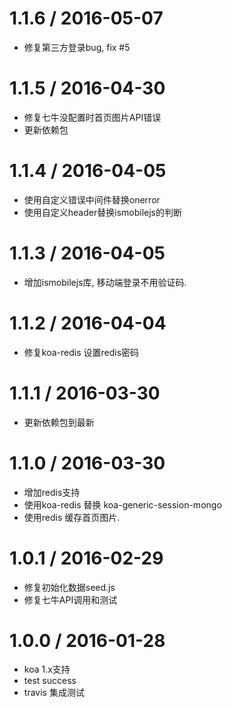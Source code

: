 1.1.6 / 2016-05-07
==================

* 修复第三方登录bug, fix #5

1.1.5 / 2016-04-30
==================

* 修复七牛没配置时首页图片API错误
* 更新依赖包

1.1.4 / 2016-04-05
==================

* 使用自定义错误中间件替换onerror
* 使用自定义header替换ismobilejs的判断


1.1.3 / 2016-04-05
==================

* 增加ismobilejs库, 移动端登录不用验证码.


1.1.2 / 2016-04-04
==================

* 修复koa-redis 设置redis密码


1.1.1 / 2016-03-30
==================

* 更新依赖包到最新

1.1.0 / 2016-03-30
==================

* 增加redis支持
* 使用koa-redis 替换 koa-generic-session-mongo
* 使用redis 缓存首页图片.


1.0.1 / 2016-02-29
==================

* 修复初始化数据seed.js
* 修复七牛API调用和测试


1.0.0 / 2016-01-28
==================

* koa 1.x支持
* test success
* travis 集成测试